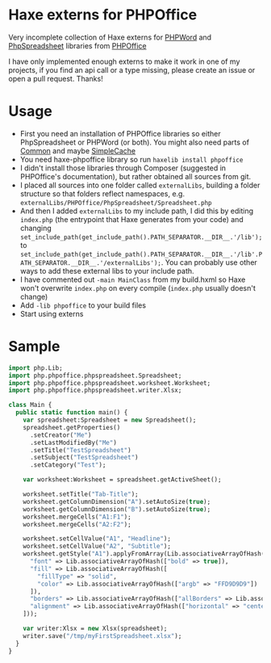 # Haxe externs for PHPOffice

Very incomplete collection of Haxe externs for [PHPWord](https://github.com/PHPOffice/PHPWord) and [PhpSpreadsheet](https://github.com/PHPOffice/PhpSpreadsheet) libraries from [PHPOffice](https://github.com/PHPOffice)

I have only implemented enough externs to make it work in one of my projects, if you find an api call or a type missing, please create an issue or open a pull request. Thanks!


# Usage

- First you need an installation of PHPOffice libraries so either PhpSpreadsheet or PHPWord (or both). You might also need parts of [Common](https://github.com/PHPOffice/Common) and maybe [SimpleCache](https://github.com/php-fig/simple-cache)
- You need haxe-phpoffice library so run `haxelib install phpoffice`
- I didn't install those libraries through Composer (suggested in PHPOffice's documentation), but rather obtained all sources from git.
- I placed all sources into one folder called `externalLibs`, building a folder structure so that folders reflect namespaces, e.g. `externalLibs/PHPOffice/PhpSpreadsheet/Spreadsheet.php`
- And then I added `externalLibs` to my include path, I did this by editing `index.php` (the entrypoint that Haxe generates from your code) and changing
`set_include_path(get_include_path().PATH_SEPARATOR.__DIR__.'/lib');` to `set_include_path(get_include_path().PATH_SEPARATOR.__DIR__.'/lib'.PATH_SEPARATOR.__DIR__.'/externalLibs');`. You can probably use other ways to add these external libs to your include path.
- I have commented out `-main MainClass` from my build.hxml so Haxe won't overwrite `index.php` on every compile (`index.php` usually doesn't change)
- Add `-lib phpoffice` to your build files
- Start using externs

# Sample

```haxe
import php.Lib;
import php.phpoffice.phpspreadsheet.Spreadsheet;
import php.phpoffice.phpspreadsheet.worksheet.Worksheet;
import php.phpoffice.phpspreadsheet.writer.Xlsx;

class Main {
  public static function main() {
    var spreadsheet:Spreadsheet = new Spreadsheet();
    spreadsheet.getProperties()
      .setCreator("Me")
      .setLastModifiedBy("Me")
      .setTitle("TestSpreadsheet")
      .setSubject("TestSpreadsheet")
      .setCategory("Test");

    var worksheet:Worksheet = spreadsheet.getActiveSheet();

    worksheet.setTitle("Tab-Title");
    worksheet.getColumnDimension("A").setAutoSize(true);
    worksheet.getColumnDimension("B").setAutoSize(true);
    worksheet.mergeCells("A1:F1");
    worksheet.mergeCells("A2:F2");

    worksheet.setCellValue("A1", "Headline");
    worksheet.setCellValue("A2", "Subtitle");
    worksheet.getStyle("A1").applyFromArray(Lib.associativeArrayOfHash([
      "font" => Lib.associativeArrayOfHash(["bold" => true]),
      "fill" => Lib.associativeArrayOfHash([
        "fillType" => "solid",
        "color" => Lib.associativeArrayOfHash(["argb" => "FFD9D9D9"])
      ]),
      "borders" => Lib.associativeArrayOfHash(["allBorders" => Lib.associativeArrayOfHash(["borderStyle" => "thin"])]),
      "alignment" => Lib.associativeArrayOfHash(["horizontal" => "center", "vertical" => "bottom", "wrapText" => false]),
    ]));

    var writer:Xlsx = new Xlsx(spreadsheet);
    writer.save("/tmp/myFirstSpreadsheet.xlsx");
  }
}
```
